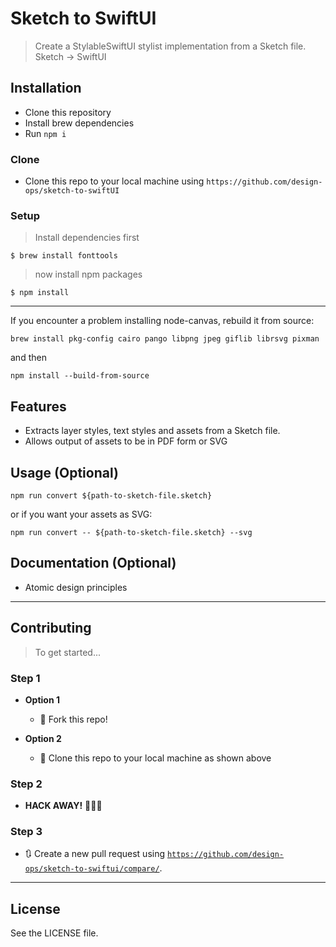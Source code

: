 
# Sketch to SwiftUI

> Create a StylableSwiftUI stylist implementation from a Sketch file. Sketch -> SwiftUI

## Installation

- Clone this repository
- Install brew dependencies
- Run `npm i`

### Clone

- Clone this repo to your local machine using `https://github.com/design-ops/sketch-to-swiftUI`

### Setup

> Install dependencies first

```shell
$ brew install fonttools
```

> now install npm packages

```shell
$ npm install
```

---

If you encounter a problem installing node-canvas, rebuild it from source:

```shell
brew install pkg-config cairo pango libpng jpeg giflib librsvg pixman
```
and then
```shell
npm install --build-from-source
```

## Features

- Extracts layer styles, text styles and assets from a Sketch file.
- Allows output of assets to be in PDF form or SVG

## Usage (Optional)

```shell
npm run convert ${path-to-sketch-file.sketch}
```

or if you want your assets as SVG:
```shell
npm run convert -- ${path-to-sketch-file.sketch} --svg
```

## Documentation (Optional)

- Atomic design principles


---

## Contributing

> To get started...

### Step 1

- **Option 1**
    - 🍴 Fork this repo!

- **Option 2**
    - 👯 Clone this repo to your local machine as shown above

### Step 2

- **HACK AWAY!** 🔨🔨🔨

### Step 3

- 🔃 Create a new pull request using <a href="https://github.com/design-ops/sketch-to-swiftui/compare/" target="_blank">`https://github.com/design-ops/sketch-to-swiftui/compare/`</a>.

---

## License

See the LICENSE file.
